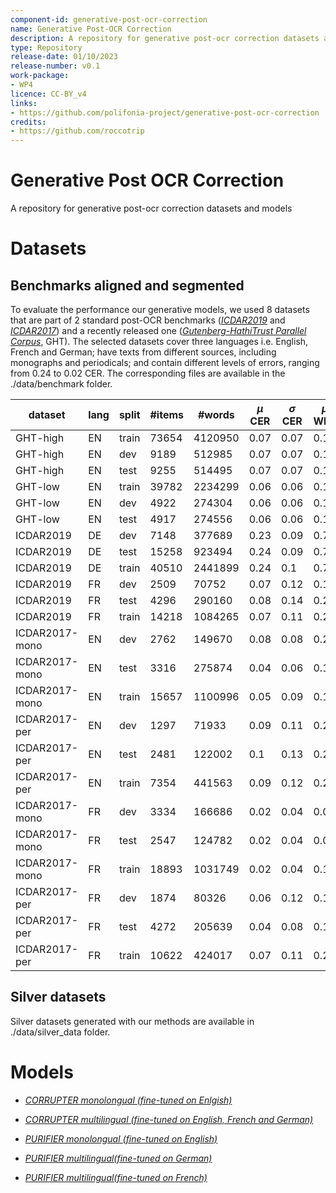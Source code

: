 ```yaml
---
component-id: generative-post-ocr-correction
name: Generative Post-OCR Correction
description: A repository for generative post-ocr correction datasets and models
type: Repository
release-date: 01/10/2023
release-number: v0.1
work-package: 
- WP4
licence: CC-BY_v4
links:
- https://github.com/polifonia-project/generative-post-ocr-correction
credits:
- https://github.com/roccotrip
---
```


# Generative Post OCR Correction
A repository for generative post-ocr correction datasets and models

# Datasets

## Benchmarks aligned and segmented
To evaluate the performance our generative models, we used 8 datasets that are part of 2 standard post-OCR benchmarks (*[ICDAR2019](https://sites.google.com/view/icdar2019-postcorrectionocr)* and *[ICDAR2017](https://sites.google.com/view/icdar2017-postcorrectionocr?authuser=0)*) and a recently released one (*[Gutenberg-HathiTrust Parallel Corpus](https://databank.illinois.edu/datasets/IDB-1685085)*, GHT).
The selected datasets cover three languages i.e. English, French and German; have texts from different sources, including monographs and periodicals; and contain different levels of errors, ranging from $0.24$ to $0.02$ CER.
The corresponding files are available in the ./data/benchmark folder.

| dataset                       | lang | split | \#items | \#words | $\mu$ CER | $\sigma$ CER | $\mu$ WER | $\sigma$ WER |
|-------------------------------|------|-------|---------|---------|-----------|--------------|-----------|--------------|
| GHT-high        | EN   | train | 73654   | 4120950 | 0.07      | 0.07         | 0.15      | 0.11         |
| GHT-high       | EN   | dev   | 9189    | 512985  | 0.07      | 0.07         | 0.15      | 0.11         |
| GHT-high       | EN   | test  | 9255    | 514495  | 0.07      | 0.07         | 0.15      | 0.11         |
| GHT-low        | EN   | train | 39782   | 2234299 | 0.06      | 0.06         | 0.13      | 0.1          |
| GHT-low        | EN   | dev   | 4922    | 274304  | 0.06      | 0.06         | 0.13      | 0.1          |
| GHT-low        | EN   | test  | 4917    | 274556  | 0.06      | 0.06         | 0.13      | 0.1          |
| ICDAR2019                     | DE   | dev   | 7148    | 377689  | 0.23      | 0.09         | 0.77      | 0.17         |
| ICDAR2019                     | DE   | test  | 15258   | 923494  | 0.24      | 0.09         | 0.76      | 0.22         |
| ICDAR2019                     | DE   | train | 40510   | 2441899 | 0.24      | 0.1          | 0.74      | 0.2          |
| ICDAR2019                     | FR   | dev   | 2509    | 70752   | 0.07      | 0.12         | 0.19      | 0.21         |
| ICDAR2019                     | FR   | test  | 4296    | 290160  | 0.08      | 0.14         | 0.22      | 0.22         |
| ICDAR2019                     | FR   | train | 14218   | 1084265 | 0.07      | 0.11         | 0.22      | 0.22         |
| ICDAR2017-mono | EN   | dev   | 2762    | 149670  | 0.08      | 0.08         | 0.24      | 0.16         |
| ICDAR2017-mono | EN   | test  | 3316    | 275874  | 0.04      | 0.06         | 0.15      | 0.19         |
| ICDAR2017-mono | EN   | train | 15657   | 1100996 | 0.05      | 0.09         | 0.13      | 0.16         |
| ICDAR2017-per  | EN   | dev   | 1297    | 71933   | 0.09      | 0.11         | 0.22      | 0.18         |
| ICDAR2017-per  | EN   | test  | 2481    | 122002  | 0.1       | 0.13         | 0.23      | 0.22         |
| ICDAR2017-per  | EN   | train | 7354    | 441563  | 0.09      | 0.12         | 0.21      | 0.2          |
| ICDAR2017-mono | FR   | dev   | 3334    | 166686  | 0.02      | 0.04         | 0.09      | 0.12         |
| ICDAR2017-mono | FR   | test  | 2547    | 124782  | 0.02      | 0.04         | 0.09      | 0.12         |
| ICDAR2017-mono | FR   | train | 18893   | 1031749 | 0.02      | 0.04         | 0.1       | 0.14         |
| ICDAR2017-per  | FR   | dev   | 1874    | 80326   | 0.06      | 0.12         | 0.12      | 0.16         |
| ICDAR2017-per  | FR   | test  | 4272    | 205639  | 0.04      | 0.08         | 0.14      | 0.18         |
| ICDAR2017-per  | FR   | train | 10622   | 424017  | 0.07      | 0.11         | 0.2       | 0.21         |



## Silver datasets

Silver datasets generated with our methods are available in ./data/silver_data folder.

# Models

- *[CORRUPTER monolongual (fine-tuned on Enlgish)](https://osf.io/download/651564c23d9bde035a8d7b5d/)*

- *[CORRUPTER multilingual (fine-tuned on English, French and German)](https://osf.io/download/65156709b0a33e036c5919f8/)*

- *[PURIFIER monolongual (fine-tuned on English)](https://osf.io/download/yzmbr/)*

- *[PURIFIER multilingual(fine-tuned on German)](https://osf.io/download/651562463d9bde03548d85dc/)*

- *[PURIFIER multilingual(fine-tuned on French)](https://osf.io/download/651562ea43df320393b6249f/)*
